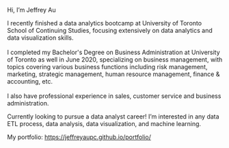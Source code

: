 Hi, I’m Jeffrey Au

I recently finished a data analytics bootcamp at University of Toronto School of Continuing Studies, focusing extensively on data analytics and data visualization skills.<br><br>
I completed my Bachelor's Degree on Business Administration at University of Toronto as well in June 2020, specializing on business management, with topics covering various 
business functions including risk management, marketing, strategic management, human resource management, finance & accounting, etc.<br><br>
I also have professional experience in sales, customer service and business administration.

Currently looking to pursue a data analyst career! I’m interested in any data ETL process, data analysis, data visualization, and machine learning.

My portfolio: https://jeffreyaupc.github.io/portfolio/

<!---
jeffreyaupc/jeffreyaupc is a ✨ special ✨ repository because its `README.md` (this file) appears on your GitHub profile.
You can click the Preview link to take a look at your changes.
--->
